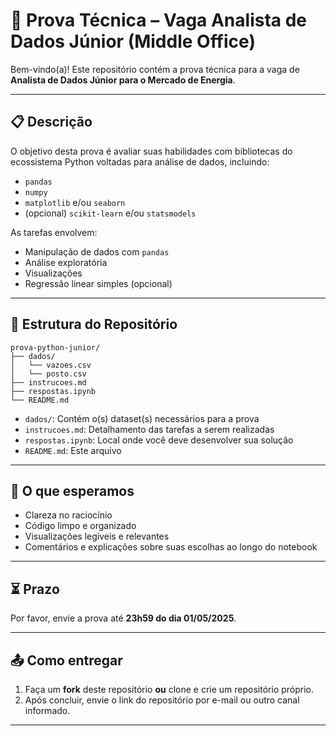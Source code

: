 # 🧪 Prova Técnica – Vaga Analista de Dados Júnior (Middle Office)

Bem-vindo(a)! Este repositório contém a prova técnica para a vaga de **Analista de Dados Júnior para o Mercado de Energia**.

---

## 📋 Descrição

O objetivo desta prova é avaliar suas habilidades com bibliotecas do ecossistema Python voltadas para análise de dados, incluindo:

- `pandas`  
- `numpy`  
- `matplotlib` e/ou `seaborn`  
- (opcional) `scikit-learn` e/ou `statsmodels`  

As tarefas envolvem:

- Manipulação de dados com `pandas`  
- Análise exploratória  
- Visualizações  
- Regressão linear simples (opcional)

---

## 📁 Estrutura do Repositório

```
prova-python-junior/
├── dados/
│   └── vazoes.csv
│   └── posto.csv
├── instrucoes.md
├── respostas.ipynb
└── README.md
```

- `dados/`: Contém o(s) dataset(s) necessários para a prova  
- `instrucoes.md`: Detalhamento das tarefas a serem realizadas  
- `respostas.ipynb`: Local onde você deve desenvolver sua solução  
- `README.md`: Este arquivo  

---

## 🧠 O que esperamos

- Clareza no raciocínio  
- Código limpo e organizado  
- Visualizações legíveis e relevantes  
- Comentários e explicações sobre suas escolhas ao longo do notebook  

---

## ⏳ Prazo

Por favor, envie a prova até **23h59 do dia 01/05/2025**.

---

## 📤 Como entregar

1. Faça um **fork** deste repositório **ou** clone e crie um repositório próprio.  
2. Após concluir, envie o link do repositório por e-mail ou outro canal informado.

---
